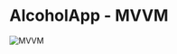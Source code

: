 # AlcoholApp - MVVM

![MVVM](https://developer.android.com/topic/libraries/architecture/images/final-architecture.png)

